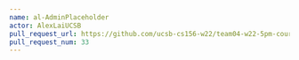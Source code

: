 ```yaml
---
name: al-AdminPlaceholder
actor: AlexLaiUCSB
pull_request_url: https://github.com/ucsb-cs156-w22/team04-w22-5pm-courses/pull/33
pull_request_num: 33
---
```

